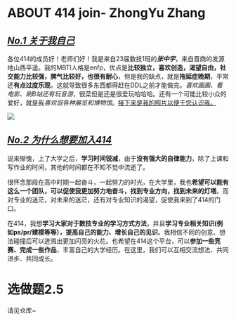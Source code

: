 # ABOUT 414 join- ZhongYu Zhang

## *<u>No.1 关于我自己</u>*

各位414的成员好！老师们好！我是来自23届数技1班的***张中宇***，来自晋商的发源地山西平遥。我的MBTI人格是enfp，优点是**比较独立，喜欢创造，渴望自由，社交能力比较强，脾气比较好，也很有耐心**，但是我的缺点，就是**拖延症晚期**，平常还**有点过度乐观**，这就导致很多东西都得赶在DDL之前才能做完。*喜欢画画、看电影、刷B站还有玩音游*，很菜但是还是很爱玩哈哈哈。还有一个可能比较小众的爱好，就是我*喜欢逛各种展览和博物馆*。<u>接下来是我的照片以便于您认识我。</u>

![](C:\Users\Lenovo\Desktop\个人照片.jpg)

## *<u>No.2 为什么想要加入414</u>*

说来惭愧，上了大学之后，**学习时间锐减**，由于**没有强大的自律能力**，除了上课和写作业的时间，其他的时间都在不知不觉中流逝了。

很怀念那段在高中时期一起奋斗，一起努力的时光，在大学里，我也**希望可以能有这么一个团队，可以促使我更加努力地奋斗，找到专业方向，找到未来的灯塔**。而对专业的迷茫，对未来的迷茫，还有对专业知识的渴望，促使我来到了414的门口。

在414，我想**学习大家对于数技专业的学习方式方法**，并且**学习专业相关知识(例如ps/pr/建模等等），提高自己的能力、增长自己的见识**。我相信不同的创意、想法碰撞后可以迸溅出更加闪亮的火花。也希望在414这个平台，可以**参加一些竞赛、完成一些作品**，丰富自己的大学经历。在这里，我们可以互相交流想法、共同进步、共同成长。

# 选做题2.5

请见仓库~